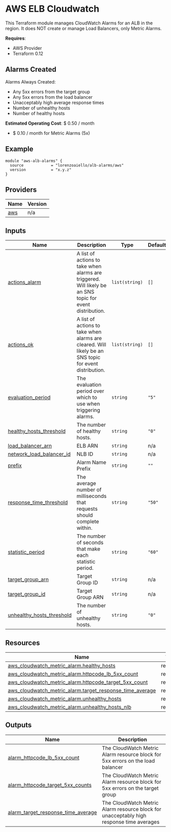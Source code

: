 <!-- BEGIN_TF_DOCS -->
# AWS ELB Cloudwatch

This Terraform module manages CloudWatch Alarms for an ALB in the region. It does NOT create or manage Load Balancers, only Metric Alarms.

**Requires**:

- AWS Provider
- Terraform 0.12

## Alarms Created

Alarms Always Created:

- Any 5xx errors from the target group
- Any 5xx errors from the load balancer
- Unacceptably high average response times
- Number of unhealthy hosts
- Number of healthy hosts

**Estimated Operating Cost**: $ 0.50 / month

- $ 0.10 / month for Metric Alarms (5x)

## Example

```hcl-terraform
module "aws-alb-alarms" {
  source            = "lorenzoaiello/alb-alarms/aws"
  version           = "x.y.z"
}

```
## Providers

| Name | Version |
|------|---------|
| <a name="provider_aws"></a> [aws](#provider\_aws) | n/a |
## Inputs

| Name | Description | Type | Default | Required |
|------|-------------|------|---------|:--------:|
| <a name="input_actions_alarm"></a> [actions\_alarm](#input\_actions\_alarm) | A list of actions to take when alarms are triggered. Will likely be an SNS topic for event distribution. | `list(string)` | `[]` | no |
| <a name="input_actions_ok"></a> [actions\_ok](#input\_actions\_ok) | A list of actions to take when alarms are cleared. Will likely be an SNS topic for event distribution. | `list(string)` | `[]` | no |
| <a name="input_evaluation_period"></a> [evaluation\_period](#input\_evaluation\_period) | The evaluation period over which to use when triggering alarms. | `string` | `"5"` | no |
| <a name="input_healthy_hosts_threshold"></a> [healthy\_hosts\_threshold](#input\_healthy\_hosts\_threshold) | The number of healthy hosts. | `string` | `"0"` | no |
| <a name="input_load_balancer_arn"></a> [load\_balancer\_arn](#input\_load\_balancer\_arn) | ELB ARN | `string` | n/a | yes |
| <a name="input_network_load_balancer_id"></a> [network\_load\_balancer\_id](#input\_network\_load\_balancer\_id) | NLB ID | `string` | n/a | yes |
| <a name="input_prefix"></a> [prefix](#input\_prefix) | Alarm Name Prefix | `string` | `""` | no |
| <a name="input_response_time_threshold"></a> [response\_time\_threshold](#input\_response\_time\_threshold) | The average number of milliseconds that requests should complete within. | `string` | `"50"` | no |
| <a name="input_statistic_period"></a> [statistic\_period](#input\_statistic\_period) | The number of seconds that make each statistic period. | `string` | `"60"` | no |
| <a name="input_target_group_arn"></a> [target\_group\_arn](#input\_target\_group\_arn) | Target Group ID | `string` | n/a | yes |
| <a name="input_target_group_id"></a> [target\_group\_id](#input\_target\_group\_id) | Target Group ARN | `string` | n/a | yes |
| <a name="input_unhealthy_hosts_threshold"></a> [unhealthy\_hosts\_threshold](#input\_unhealthy\_hosts\_threshold) | The number of unhealthy hosts. | `string` | `"0"` | no |
## Resources

| Name | Type |
|------|------|
| [aws_cloudwatch_metric_alarm.healthy_hosts](https://registry.terraform.io/providers/hashicorp/aws/latest/docs/resources/cloudwatch_metric_alarm) | resource |
| [aws_cloudwatch_metric_alarm.httpcode_lb_5xx_count](https://registry.terraform.io/providers/hashicorp/aws/latest/docs/resources/cloudwatch_metric_alarm) | resource |
| [aws_cloudwatch_metric_alarm.httpcode_target_5xx_count](https://registry.terraform.io/providers/hashicorp/aws/latest/docs/resources/cloudwatch_metric_alarm) | resource |
| [aws_cloudwatch_metric_alarm.target_response_time_average](https://registry.terraform.io/providers/hashicorp/aws/latest/docs/resources/cloudwatch_metric_alarm) | resource |
| [aws_cloudwatch_metric_alarm.unhealthy_hosts](https://registry.terraform.io/providers/hashicorp/aws/latest/docs/resources/cloudwatch_metric_alarm) | resource |
| [aws_cloudwatch_metric_alarm.unhealthy_hosts_nlb](https://registry.terraform.io/providers/hashicorp/aws/latest/docs/resources/cloudwatch_metric_alarm) | resource |
## Outputs

| Name | Description |
|------|-------------|
| <a name="output_alarm_httpcode_lb_5xx_count"></a> [alarm\_httpcode\_lb\_5xx\_count](#output\_alarm\_httpcode\_lb\_5xx\_count) | The CloudWatch Metric Alarm resource block for 5xx errors on the load balancer |
| <a name="output_alarm_httpcode_target_5xx_counts"></a> [alarm\_httpcode\_target\_5xx\_counts](#output\_alarm\_httpcode\_target\_5xx\_counts) | The CloudWatch Metric Alarm resource block for 5xx errors on the target group |
| <a name="output_alarm_target_response_time_average"></a> [alarm\_target\_response\_time\_average](#output\_alarm\_target\_response\_time\_average) | The CloudWatch Metric Alarm resource block for unacceptably high response time averages |
<!-- END_TF_DOCS -->